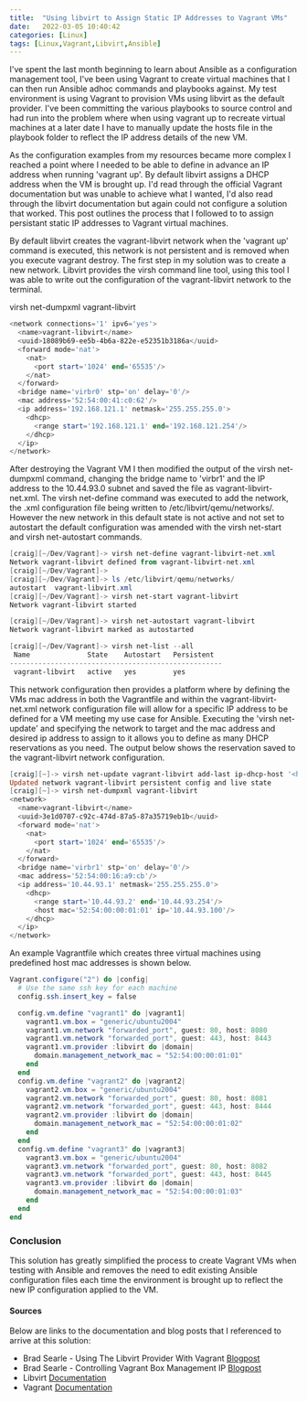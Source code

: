 ```yaml
---
title:  "Using libvirt to Assign Static IP Addresses to Vagrant VMs"
date:   2022-03-05 10:40:42
categories: [Linux]
tags: [Linux,Vagrant,Libvirt,Ansible]
---
```



I've spent the last month beginning to learn about Ansible as a configuration management tool, I've been using Vagrant to create virtual machines that I can then run Ansible adhoc commands and playbooks against. My test environment is using Vagrant to provision VMs using libvirt as the default provider. I've been committing the various playbooks to source control and had run into the problem where when using vagrant up to recreate virtual machines at a later date I have to manually update the hosts file in the playbook folder to reflect the IP address details of the new VM. 

As the configuration examples from my resources became more complex I reached a point where I needed to be able to define in advance an IP address when running 'vagrant up'. By default libvirt assigns a DHCP address when the VM is brought up.  I'd read through the official Vagrant documentation but was unable to achieve what I wanted, I'd also read through the libvirt documentation but again could not configure a solution that worked. This post outlines the process that I followed to to assign persistant static IP addresses to Vagrant virtual machines.

By default libvirt creates the vagrant-libvirt network when the 'vagrant up' command is executed, this network is not persistent and is removed when you execute vagrant destroy. The first step in my solution was to create a new network. Libvirt provides the virsh command line tool, using this tool I was able to write out the configuration of the vagrant-libvirt network to the terminal.

virsh net-dumpxml vagrant-libvirt

```powershell
<network connections='1' ipv6='yes'>
  <name>vagrant-libvirt</name>
  <uuid>18089b69-ee5b-4b6a-822e-e52351b3186a</uuid>
  <forward mode='nat'>
    <nat>
      <port start='1024' end='65535'/>
    </nat>
  </forward>
  <bridge name='virbr0' stp='on' delay='0'/>
  <mac address='52:54:00:41:c0:62'/>
  <ip address='192.168.121.1' netmask='255.255.255.0'>
    <dhcp>
      <range start='192.168.121.1' end='192.168.121.254'/>
    </dhcp>
  </ip>
</network>
```

After destroying the Vagrant VM I then modified the output of the virsh net-dumpxml command, changing the bridge name to 'virbr1' and the IP address to the 10.44.93.0 subnet and saved the file as vagrant-libvirt-net.xml. The virsh net-define command was executed to add the network, the .xml configuration file being written to /etc/libvirt/qemu/networks/. However the new network in this default state is not active and not set to autostart the default configuration was amended with the virsh net-start and virsh net-autostart commands.

```powershell
[craig][~/Dev/Vagrant]-> virsh net-define vagrant-libvirt-net.xml
Network vagrant-libvirt defined from vagrant-libvirt-net.xml
[craig][~/Dev/Vagrant]->
[craig][~/Dev/Vagrant]-> ls /etc/libvirt/qemu/networks/
autostart  vagrant-libvirt.xml
[craig][~/Dev/Vagrant]-> virsh net-start vagrant-libvirt
Network vagrant-libvirt started

[craig][~/Dev/Vagrant]-> virsh net-autostart vagrant-libvirt
Network vagrant-libvirt marked as autostarted

[craig][~/Dev/Vagrant]-> virsh net-list --all
 Name              State    Autostart   Persistent
----------------------------------------------------
 vagrant-libvirt   active   yes         yes
```

This network configuration then provides a platform where by defining the VMs mac address in both the Vagrantfile and within the vagrant-libvirt-net.xml network configuration file will allow for a specific IP address to be defined for a VM meeting my use case for Ansible. Executing the 'virsh net-update' and specifying the network to target and the mac address and desired ip address to assign to it allows you to define as many DHCP reservations as you need. The output below shows the reservation saved to the vagrant-libvirt network configuration.

```powershell
[craig][~]-> virsh net-update vagrant-libvirt add-last ip-dhcp-host '<host mac="52:54:00:00:01:01" ip="10.44.93.100"/>' --live --config --parent-index 0
Updated network vagrant-libvirt persistent config and live state
[craig][~]-> virsh net-dumpxml vagrant-libvirt
<network>
  <name>vagrant-libvirt</name>
  <uuid>3e1d0707-c92c-474d-87a5-87a35719eb1b</uuid>
  <forward mode='nat'>
    <nat>
      <port start='1024' end='65535'/>
    </nat>
  </forward>
  <bridge name='virbr1' stp='on' delay='0'/>
  <mac address='52:54:00:16:a9:cb'/>
  <ip address='10.44.93.1' netmask='255.255.255.0'>
    <dhcp>
      <range start='10.44.93.2' end='10.44.93.254'/>
      <host mac='52:54:00:00:01:01' ip='10.44.93.100'/>
    </dhcp>
  </ip>
</network>
```
An example Vagrantfile which creates three virtual machines using predefined host mac addresses is shown below.

```powershell
Vagrant.configure("2") do |config|
  # Use the same ssh key for each machine
  config.ssh.insert_key = false

  config.vm.define "vagrant1" do |vagrant1|
    vagrant1.vm.box = "generic/ubuntu2004"
    vagrant1.vm.network "forwarded_port", guest: 80, host: 8080
    vagrant1.vm.network "forwarded_port", guest: 443, host: 8443
    vagrant1.vm.provider :libvirt do |domain|
      domain.management_network_mac = "52:54:00:00:01:01"
    end
  end
  config.vm.define "vagrant2" do |vagrant2|
    vagrant2.vm.box = "generic/ubuntu2004"
    vagrant2.vm.network "forwarded_port", guest: 80, host: 8081
    vagrant2.vm.network "forwarded_port", guest: 443, host: 8444
    vagrant2.vm.provider :libvirt do |domain|
      domain.management_network_mac = "52:54:00:00:01:02"
    end
  end
  config.vm.define "vagrant3" do |vagrant3|
    vagrant3.vm.box = "generic/ubuntu2004"
    vagrant3.vm.network "forwarded_port", guest: 80, host: 8082
    vagrant3.vm.network "forwarded_port", guest: 443, host: 8445
    vagrant3.vm.provider :libvirt do |domain|
      domain.management_network_mac = "52:54:00:00:01:03"
    end
  end
end
```
### Conclusion
This solution has greatly simplified the process to create Vagrant VMs when testing with Ansible and removes the need to edit existing Ansible configuration files each time the environment is brought up to reflect the new IP configuration applied to the VM.

#### Sources
Below are links to the documentation and blog posts that I referenced to arrive at this solution:

- Brad Searle - Using The Libvirt Provider With Vagrant [Blogpost](https://codingpackets.com/blog/using-the-libvirt-provider-with-vagrant/)
- Brad Searle - Controlling Vagrant Box Management IP [Blogpost](https://codingpackets.com/blog/controlling-vagrant-box-management-ip/)
- Libvirt [Documentation](https://libvirt.org/sources/virshcmdref/html/)
- Vagrant [Documentation](https://www.vagrantup.com/docs/networking/private_network)

